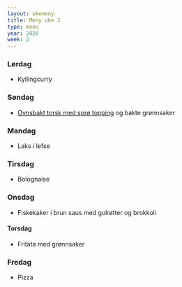 ```yaml
---
layout: ukemeny
title: Meny uke 2
type: menu
year: 2020
week: 2
---
```


### Lørdag

- Kyllingcurry

### Søndag

- [Ovnsbakt torsk med sprø topping](https://www.godt.no/#!/oppskrift/8246/ovnsbakt-torsk-med-sproe-topping-kapers-og-sitronsmoer) og bakte grønnsaker

### Mandag

- Laks i lefse

### Tirsdag

- Bolognaise

### Onsdag

- Fiskekaker i brun saus med gulrøtter og brokkoli

#### Torsdag

- Fritata med grønnsaker

### Fredag

- Pizza